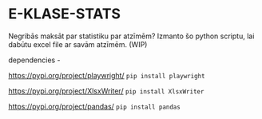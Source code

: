 # E-KLASE-STATS
Negribās maksāt par statistiku par atzīmēm? Izmanto šo python scriptu, lai dabūtu excel file ar savām atzīmēm. (WIP)

dependencies -

https://pypi.org/project/playwright/
`pip install playwright`

https://pypi.org/project/XlsxWriter/
`pip install XlsxWriter`

https://pypi.org/project/pandas/
`pip install pandas`
